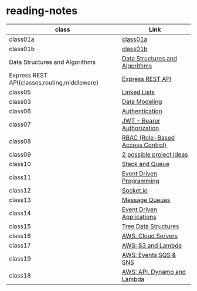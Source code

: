 # reading-notes

| class                                        | Link                                                                  |
| -------------------------------------------- | --------------------------------------------------------------------- |
| class01a                                     | [class01a](./class1a.md)                                              |
| class01b                                     | [class01b](./class1b.md)                                              |
| Data Structures and Algorithms               | [Data Structures and Algorithms](./data-structures-and-algorithms.md) |
| Express REST API(classes,routing,middleware) | [Express REST API](./Class02.md)                                      |
| class05                                      | [Linked Lists](./Class5-Linked%20Lists.md)                            |
| class03                                      | [Data Modeling](./Class03.md)                                         |
| class06                                      | [Authentication](./Class06-Authentication.md)                         |
| class07                                      | [JWT - Bearer Authorization](./Class07-JWT-Bearer-Authorization.md)   |
| class08                                      | [RBAC (Role-Based Access Control)](./Class08-RBAC.md)                 |
| class09                                      | [2 possible project ideas](./Class09.md)                              |
| class10                                      | [Stack and Queue](./Class10(stack-and-queue).md)                      |
| class11                                      | [Event Driven Programming](./Class11(Event-Driven-Programming).md)    |
| class12                                      | [Socket.io](./Class12(Socket.io).md)                                  |
| class13                                      | [Message Queues](./Class13(Message-Queues).md)                        |
| class14                                      | [Event Driven Applications](./Class14(Event-Driven-Applications).md)  |
| class15                                      | [Tree Data Structures](./Class15(Tree).md)                            |
| class16                                      | [AWS: Cloud Servers](./Class16(AWS).md)                               |
| class17                                      | [AWS: S3 and Lambda](./Class17(AWS:S3&Lambda).md)                     |
| class19                                      | [AWS: Events SQS & SNS](./Class19(AWS:Events).md)                     |
| class18                                      | [AWS: API, Dynamo and Lambda](./Class18(AWS:API).md)                  |

